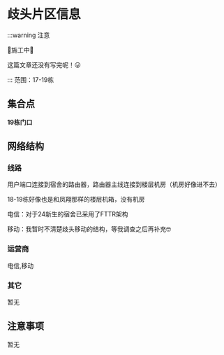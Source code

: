 # 歧头片区信息
:::warning 注意

🚧施工中🚧

这篇文章还没有写完呢！😛

:::
范围：17-19栋
## 集合点
**19栋门口**
## 网络结构
### 线路
用户端口连接到宿舍的路由器，路由器主线连接到楼层机房（机房好像进不去）

18-19栋好像也是和凤翔那样的楼层机箱，没有机房

电信：对于24新生的宿舍已采用了FTTR架构

移动：我暂时不清楚歧头移动的结构，等我调查之后再补充🤓
### 运营商
电信,移动
### 其它
暂无
## 注意事项
暂无
